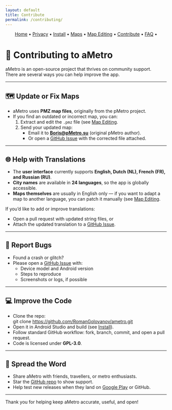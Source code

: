 ```yaml
---
layout: default
title: Contribute
permalink: /contributing/
---
```


<p align="center">
  <a href="/ametro">Home</a> •
  <a href="/ametro/privacy/">Privacy</a> •
  <a href="/ametro/install/">Install</a> •
  <a href="/ametro/maps/">Maps</a> •
  <a href="/ametro/maps-editing/">Map Editing</a> •
  <a href="/ametro/contributing/">Contribute</a> •
  <a href="/ametro/faq/">FAQ</a> •
</p>


# 🤝 Contributing to aMetro

aMetro is an open-source project that thrives on community support.  
There are several ways you can help improve the app.

---

## 🗺️ Update or Fix Maps

- aMetro uses **PMZ map files**, originally from the pMetro project.  
- If you find an outdated or incorrect map, you can:  
  1. Extract and edit the `.pmz` file (see [Map Editing](maps-editing.md).  
  2. Send your updated map:  
     - Email it to **Boris@pMetro.su** (original pMetro author).  
     - Or open a [GitHub Issue](https://github.com/RomanGolovanov/ametro/issues) with the corrected file attached.

---

## 🌐 Help with Translations

- The **user interface** currently supports **English, Dutch (NL), French (FR), and Russian (RU)**.  
- **City names** are available in **24 languages**, so the app is globally accessible.  
- **Maps themselves** are usually in English only — if you want to adapt a map to another language, you can patch it manually (see [Map Editing](maps-editing.md).  

If you’d like to add or improve translations:  
- Open a pull request with updated string files, or  
- Attach the updated translation to a [GitHub Issue](https://github.com/RomanGolovanov/ametro/issues).

---

## 🐞 Report Bugs

- Found a crash or glitch?  
- Please open a [GitHub Issue](https://github.com/RomanGolovanov/ametro/issues) with:  
  - Device model and Android version  
  - Steps to reproduce  
  - Screenshots or logs, if possible  

---

## 💻 Improve the Code

- Clone the repo:  
   git clone https://github.com/RomanGolovanov/ametro.git
- Open it in Android Studio and build (see [Install](install.md)).  
- Follow standard GitHub workflow: fork, branch, commit, and open a pull request.  
- Code is licensed under **GPL-3.0**.

---

## 🙌 Spread the Word

- Share aMetro with friends, travellers, or metro enthusiasts.  
- Star the [GitHub repo](https://github.com/RomanGolovanov/ametro) to show support.  
- Help test new releases when they land on [Google Play](https://play.google.com/store/apps/details?id=io.github.romangolovanov.apps.ametro) or GitHub.

---

Thank you for helping keep aMetro accurate, useful, and open!
